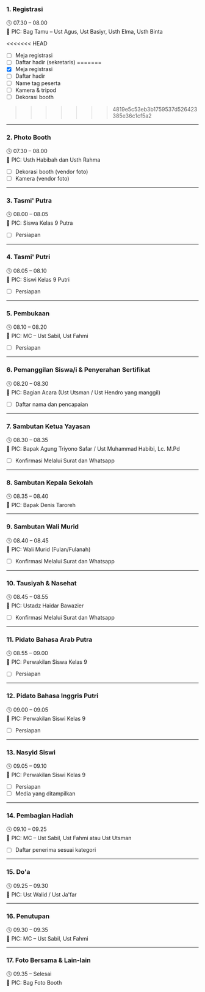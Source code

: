 ### 1. Registrasi

🕓 07.30 – 08.00  
📌 PIC: Bag Tamu – Ust Agus, Ust Basiyr, Usth Elma, Usth Binta

<<<<<<< HEAD
- [ ] Meja registrasi
- [ ] Daftar hadir (sekretaris)
=======
- [x] Meja registrasi
- [ ] Daftar hadir
- [ ] Name tag peserta
- [ ] Kamera & tripod
- [ ] Dekorasi booth
>>>>>>> 4819e5c53eb3b1759537d526423385e36c1cf5a2

---

### 2. Photo Booth

🕓 07.30 – 08.00  
📌 PIC: Usth Habibah dan Usth Rahma

- [ ] Dekorasi booth (vendor foto)
- [ ] Kamera (vendor foto)

---

### 3. Tasmi' Putra

🕓 08.00 – 08.05  
📌 PIC: Siswa Kelas 9 Putra

- [ ] Persiapan

---

### 4. Tasmi' Putri

🕓 08.05 – 08.10  
📌 PIC: Siswi Kelas 9 Putri

- [ ] Persiapan

---

### 5. Pembukaan

🕓 08.10 – 08.20  
📌 PIC: MC – Ust Sabil, Ust Fahmi

- [ ] Persiapan

---

### 6. Pemanggilan Siswa/i & Penyerahan Sertifikat

🕓 08.20 – 08.30  
📌 PIC: Bagian Acara (Ust Utsman / Ust Hendro yang manggil)

- [ ] Daftar nama dan pencapaian

---

### 7. Sambutan Ketua Yayasan

🕓 08.30 – 08.35  
📌 PIC: Bapak Agung Triyono Safar / Ust Muhammad Habibi, Lc. M.Pd

- [ ] Konfirmasi Melalui Surat dan Whatsapp

---

### 8. Sambutan Kepala Sekolah

🕓 08.35 – 08.40  
📌 PIC: Bapak Denis Taroreh

---

### 9. Sambutan Wali Murid

🕓 08.40 – 08.45  
📌 PIC: Wali Murid (Fulan/Fulanah)

- [ ] Konfirmasi Melalui Surat dan Whatsapp

---

### 10. Tausiyah & Nasehat

🕓 08.45 – 08.55  
📌 PIC: Ustadz Haidar Bawazier

- [ ] Konfirmasi Melalui Surat dan Whatsapp

---

### 11. Pidato Bahasa Arab Putra

🕓 08.55 – 09.00  
📌 PIC: Perwakilan Siswa Kelas 9

- [ ] Persiapan

---

### 12. Pidato Bahasa Inggris Putri

🕓 09.00 – 09.05  
📌 PIC: Perwakilan Siswi Kelas 9

- [ ] Persiapan

---

### 13. Nasyid Siswi

🕓 09.05 – 09.10  
📌 PIC: Perwakilan Siswi Kelas 9

- [ ] Persiapan
- [ ] Media yang ditampilkan

---

### 14. Pembagian Hadiah

🕓 09.10 – 09.25  
📌 PIC: MC – Ust Sabil, Ust Fahmi atau Ust Utsman

- [ ] Daftar penerima sesuai kategori

---

### 15. Do'a

🕓 09.25 – 09.30  
📌 PIC: Ust Walid / Ust Ja'far

---

### 16. Penutupan

🕓 09.30 – 09.35  
📌 PIC: MC – Ust Sabil, Ust Fahmi

---

### 17. Foto Bersama & Lain-lain

🕓 09.35 – Selesai  
📌 PIC: Bag Foto Booth
